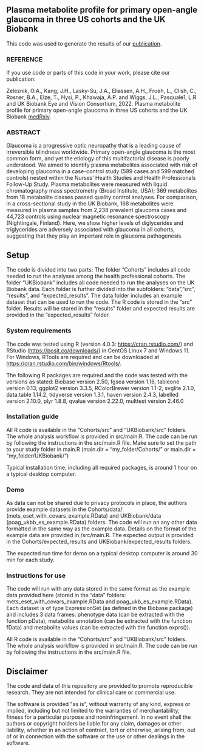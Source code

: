 ## Plasma metabolite profile for primary open-angle glaucoma in three US cohorts and the UK Biobank

This code was used to generate the results of our [publication](https://www.medrxiv.org/content/10.1101/2022.02.24.22271483v1). 

### REFERENCE
If you use code or parts of this code in your work, please cite our publication:

Zeleznik, O.A., Kang, J.H., Lasky-Su, J.A., Eliassen, A.H., Frueh, L., Clish, C., Rosner, B.A., Elze, T., Hysi, P., Khawaja, A.P. and Wiggs, J.L., Pasquale1, L.R and UK Biobank Eye and Vision Consortium, 2022. 
Plasma metabolite profile for primary open-angle glaucoma in three US cohorts and the UK Biobank [medRxiv](https://www.medrxiv.org/content/10.1101/2022.02.24.22271483v1).

### ABSTRACT

Glaucoma is a progressive optic neuropathy that is a leading cause of irreversible blindness worldwide. 
Primary open-angle glaucoma is the most common form, and yet the etiology of this multifactorial disease 
is poorly understood. We aimed to identify plasma metabolites associated with risk of developing glaucoma 
in a case-control study (599 cases and 599 matched controls) nested within the Nurses’ Health Studies and 
Health Professionals Follow-Up Study. Plasma metabolites were measured with liquid chromatography mass 
spectrometry (Broad Institute, USA); 369 metabolites from 18 metabolite classes passed quality control 
analyses. For comparison, in a cross-sectional study in the UK Biobank, 168 metabolites were measured 
in plasma samples from 2,238 prevalent glaucoma cases and 44,723 controls using nuclear magnetic resonance 
spectroscopy (Nightingale, Finland). Here, we show higher levels of diglycerides and triglycerides are 
adversely associated with glaucoma in all cohorts, suggesting that they play an important role in 
glaucoma pathogenesis.

## Setup

The code is divided into two parts: The folder “Cohorts” includes all code needed 
to run the analyses among the health professional cohorts. The folder “UKBiobank” 
includes all code needed to run the analyses on the UK Biobank data. Each folder 
is further divided into the subfolders: “data”,”src”, “results”, and “expected_results”. 
The data folder includes an example dataset that can be used to run the code. 
The R code is stored in the “src” folder. Results will be stored in the “results” 
folder and expected results are provided in the “expected_results” folder.

### System requirements

The code was tested using R (version 4.0.3: https://cran.rstudio.com/) and 
RStudio (https://posit.co/downloads/) in CentOS Linux 7 and Windows 11. For Windows, 
RTools are required and can be downloaded at https://cran.rstudio.com/bin/windows/Rtools/.

The following R packages are required and the code was tested with the versions as stated: 
Biobase version 2.50, fgsea version 1.16, tableone version 0.13,  ggplot2 version 3.3.5, 
RColorBrewer version 1.1-2, svglite 2.1.0, data.table 1.14.2, tidyverse version 1.3.1, 
haven version 2.4.3, labelled version 2.10.0, plyr 1.8.8, qvalue version 2.22.0, 
multtest version 2.46.0

### Installation guide

All R code is available in the “Cohorts/src” and “UKBiobank/src” folders. The whole analysis workflow is provided in 
src/main.R. The code can be run by following the instructions in the src/main.R file. 
Make sure to set the path to your study folder in main.R (main.dir = “my_folder/Cohorts/” 
or main.dir = “my_folder/UKBiobank/”)

Typical installation time, including all required packages, is around 1 hour on a typical 
desktop computer.

### Demo

As data can not be shared due to privacy protocols in place, the authors provide example 
datasets in the Cohorts/data/ (mets_eset_with_covars_example.RData) and UKBiobank/data 
(poag_ukbb_es_example.RData) folders. The code will run on any other data formatted in 
the same way as the example data. Details on the format of the example data are provided 
in /src/main.R. The expected output is provided in the Cohorts/expected_results and 
UKBiobank/expected_results folders.

The expected run time for demo on a typical desktop computer is around 30 min for each study. 

### Instructions for use

The code will run with any data stored in the same format as the example data provided here 
(stored in the “data” folders: mets_eset_with_covars_example.RData and poag_ukb_es_example.RData). 
Each dataset is of type ExpressionSet (as defined in the Biobase package) and includes 3 
data frames: phenotype data (can be extracted with the function pData), metabolite 
annotation (can be extracted with the function fData) and metabolite values (can be extracted 
with the function exprs()).

All R code is available in the “Cohorts/src” and “UKBiobank/src” folders. The whole analysis workflow 
is provided in src/main.R. The code can be run by following the instructions in the src/main.R file.

## Disclaimer

The code and data of this repository are provided to promote reproducible research. They are not intended for clinical care or commercial use.

The software is provided "as is", without warranty of any kind, express or implied, including but not limited to the warranties of merchantability, fitness for a particular purpose and noninfringement. In no event shall the authors or copyright holders be liable for any claim, damages or other liability, whether in an action of contract, tort or otherwise, arising from, out of or in connection with the software or the use or other dealings in the software.
